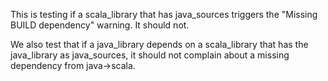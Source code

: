 This is testing if a scala_library that has java_sources triggers the
"Missing BUILD dependency" warning. It should not.

We also test that if a java_library depends on a scala_library that
has the java_library as java_sources, it should not complain about
a missing dependency from java->scala.